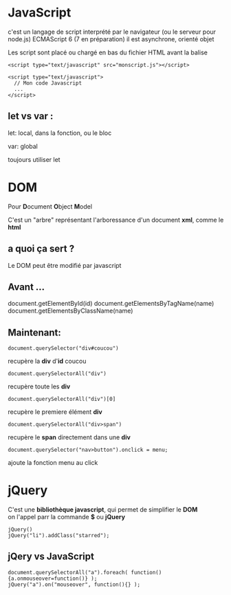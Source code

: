 # JavaScript

c'est un langage de script interprété par le navigateur (ou le serveur pour node.js)
ECMAScript 6 (7 en préparation)
il est asynchrone, orienté objet

Les script sont placé ou chargé en bas du fichier HTML avant la balise </html>


	<script type="text/javascript" src="monscript.js"></script>

	<script type="text/javascript">
	  // Mon code Javascript
	  ...
	</script>


## let vs var :
let: local, dans la fonction, ou le bloc

var: global

toujours utiliser let


# DOM
Pour **D**ocument **O**bject **M**odel

C'est un "arbre" représentant l'arboressance d'un document **xml**, comme le **html**

## a quoi ça sert ?
Le DOM peut être modifié par javascript

## Avant ...
document.getElementById(id)
document.getElementsByTagName(name)
document.getElementsByClassName(name)

## Maintenant:

	document.querySelector("div#coucou")
recupère la **div** d'**id** coucou

	document.querySelectorAll("div")
recupère toute les **div**

	document.querySelectorAll("div")[0]
recupère le premiere élément **div**

	document.querySelectorAll("div>span")
recupère le **span** directement dans une **div**

	document.querySelector("nav>button").onclick = menu;
ajoute la fonction menu au click

# jQuery
C'est une **bibliothèque javascript**, qui permet de simplifier le **DOM**  
on l'appel parr la commande **$** ou **jQuery**

	jQuery()
	jQuery("li").addClass("starred");

## jQery vs JavaScript

	document.querySelectorAll("a").foreach( function(){a.onmouseover=function()} );
	jQuery("a").on("mouseover", function(){} );


